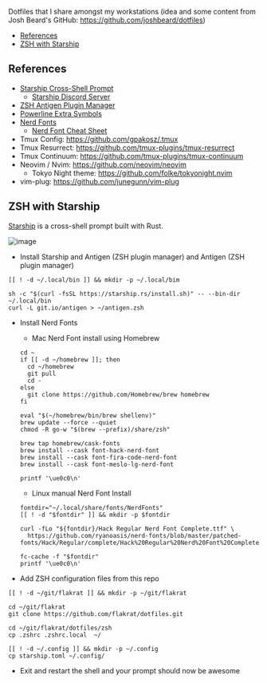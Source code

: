 Dotfiles that I share amongst my workstations (idea and some content from Josh Beard's GitHub: https://github.com/joshbeard/dotfiles)

- [References](#references)
- [ZSH with Starship](#zsh-with-starship)

## References

- [Starship Cross-Shell Prompt](https://starship.rs/)
  - [Starship Discord Server](https://discord.gg/8Jzqu3T)
- [ZSH Antigen Plugin Manager](https://github.com/zsh-users/antigen)
- [Powerline Extra Symbols](https://github.com/ryanoasis/powerline-extra-symbols)
- [Nerd Fonts](https://github.com/ryanoasis/nerd-fonts)
  - [Nerd Font Cheat Sheet](https://www.nerdfonts.com/cheat-sheet)
- Tmux Config: https://github.com/gpakosz/.tmux
- Tmux Resurrect: https://github.com/tmux-plugins/tmux-resurrect
- Tmux Continuum: https://github.com/tmux-plugins/tmux-continuum
- Neovim / Nvim: https://github.com/neovim/neovim
  - Tokyo Night theme: https://github.com/folke/tokyonight.nvim
- vim-plug: https://github.com/junegunn/vim-plug

## ZSH with Starship

[Starship](https://starship.rs/) is a cross-shell prompt built with Rust.

![image](https://user-images.githubusercontent.com/1587409/151089867-9ec01914-5fd0-4585-b5b1-1982db0d2b1e.png)

- Install Starship and Antigen (ZSH plugin manager) and Antigen (ZSH plugin manager)

```shell
[[ ! -d ~/.local/bin ]] && mkdir -p ~/.local/bim

sh -c "$(curl -fsSL https://starship.rs/install.sh)" -- --bin-dir ~/.local/bin
curl -L git.io/antigen > ~/antigen.zsh
```

- Install Nerd Fonts
  - Mac Nerd Font install using Homebrew

  ```shell
  cd ~
  if [[ -d ~/homebrew ]]; then
    cd ~/homebrew
    git pull
    cd -
  else
    git clone https://github.com/Homebrew/brew homebrew
  fi

  eval "$(~/homebrew/bin/brew shellenv)"
  brew update --force --quiet
  chmod -R go-w "$(brew --prefix)/share/zsh"

  brew tap homebrew/cask-fonts
  brew install --cask font-hack-nerd-font
  brew install --cask font-fira-code-nerd-font
  brew install --cask font-meslo-lg-nerd-font

  printf '\ue0c0\n'
  ```

  - Linux manual Nerd Font Install

  ```shell
  fontdir="~/.local/share/fonts/NerdFonts"
  [[ ! -d "$fontdir" ]] && mkdir -p $fontdir

  curl -fLo "${fontdir}/Hack Regular Nerd Font Complete.ttf" \
    https://github.com/ryanoasis/nerd-fonts/blob/master/patched-fonts/Hack/Regular/complete/Hack%20Regular%20Nerd%20Font%20Complete.ttf

  fc-cache -f "$fontdir"
  printf '\ue0c0\n'
  ```

- Add ZSH configuration files from this repo

```shell
[[ ! -d ~/git/flakrat ]] && mkdir -p ~/git/flakrat

cd ~/git/flakrat
git clone https://github.com/flakrat/dotfiles.git

cd ~/git/flakrat/dotfiles/zsh
cp .zshrc .zshrc.local  ~/

[[ ! -d ~/.config ]] && mkdir -p ~/.config
cp starship.toml ~/.config/
```

- Exit and restart the shell and your prompt should now be awesome
